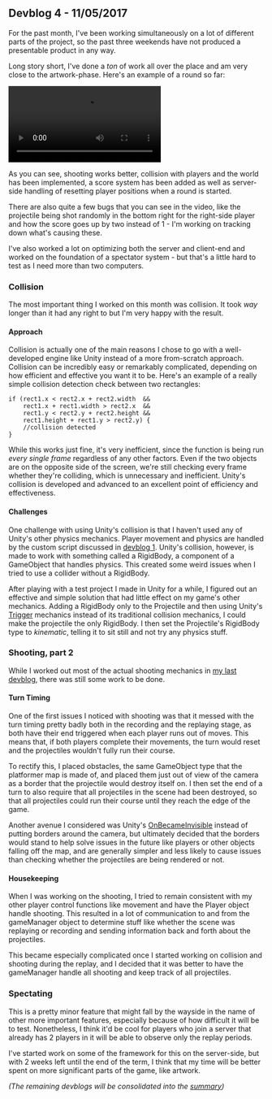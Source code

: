 ## Devblog 4 - 11/05/2017

For the past month, I've been working simultaneously on a lot of different parts of the project, so the past three weekends have not produced a presentable product in any way.

Long story short, I've done a *ton* of work all over the place and am very close to the artwork-phase. Here's an example of a round so far:

<video autoplay loop>
<source src='/projects/dsgame/video/CompleteDemo1.mp4'>
</video>

As you can see, shooting works better, collision with players and the world has been implemented, a score system has been added as well as server-side handling of resetting player positions when a round is started.

There are also quite a few bugs that you can see in the video, like the projectile being shot randomly in the bottom right for the right-side player and how the score goes up by two instead of 1 - I'm working on tracking down what's causing these.

I've also worked a lot on optimizing both the server and client-end and worked on the foundation of a spectator system - but that's a little hard to test as I need more than two computers.

### Collision

The most important thing I worked on this month was collision. It took *way* longer than it had any right to but I'm very happy with the result.

#### Approach

Collision is actually one of the main reasons I chose to go with a well-developed engine like Unity instead of a more from-scratch approach. Collision can be incredibly easy or remarkably complicated, depending on how efficient and effective you want it to be. Here's an example of a really simple collision detection check between two rectangles:

	if (rect1.x < rect2.x + rect2.width  &&
	    rect1.x + rect1.width > rect2.x  &&
	    rect1.y < rect2.y + rect2.height &&
	    rect1.height + rect1.y > rect2.y) {
	    //collision detected
	}

While this works just fine, it's very inefficient, since the function is being run *every single frame* regardless of any other factors. Even if the two objects are on the opposite side of the screen, we're still checking every frame whether they're colliding, which is unnecessary and inefficient. Unity's collision is developed and advanced to an excellent point of efficiency and effectiveness.

#### Challenges

One challenge with using Unity's collision is that I haven't used any of Unity's other physics mechanics. Player movement and physics are handled by the custom script discussed in [devblog 1](devblog1). Unity's collision, however, is made to work with something called a RigidBody, a component of a GameObject that handles physics. This created some weird issues when I tried to use a collider without a RigidBody.

After playing with a test project I made in Unity for a while, I figured out an effective and simple solution that had little effect on my game's other mechanics. Adding a RigidBody only to the Projectile and then using Unity's [Trigger](https://docs.unity3d.com/ScriptReference/Collider.OnTriggerEnter.html) mechanics instead of its traditional collision mechanics, I could make the projectile the only RigidBody. I then set the Projectile's RigidBody type to *kinematic*, telling it to sit still and not try any physics stuff.

### Shooting, part 2

While I worked out most of the actual shooting mechanics in [my last devblog](devblog3), there was still some work to be done.

#### Turn Timing

One of the first issues I noticed with shooting was that it messed with the turn timing pretty badly both in the recording and the replaying stage, as both have their end triggered when each player runs out of moves. This means that, if both players complete their movements, the turn would reset and the projectiles wouldn't fully run their course.

To rectify this, I placed obstacles, the same GameObject type that the platformer map is made of, and placed them just out of view of the camera as a border that the projectile would destroy itself on. I then set the end of a turn to also require that all projectiles in the scene had been destroyed, so that all projectiles could run their course until they reach the edge of the game.

Another avenue I considered was Unity's [OnBecameInvisible](https://docs.unity3d.com/ScriptReference/MonoBehaviour.OnBecameInvisible.html) instead of putting borders around the camera, but ultimately decided that the borders would stand to help solve issues in the future like players or other objects falling off the map, and are generally simpler and less likely to cause issues than checking whether the projectiles are being rendered or not.

#### Housekeeping

When I was working on the shooting, I tried to remain consistent with my other player control functions like movement and have the Player object handle shooting. This resulted in a lot of communication to and from the gameManager object to determine stuff like whether the scene was replaying or recording and sending information back and forth about the projectiles.

This became especially complicated once I started working on collision and shooting during the replay, and I decided that it was better to have the gameManager handle all shooting and keep track of all projectiles.

### Spectating

This is a pretty minor feature that might fall by the wayside in the name of other more important features, especially because of how difficult it will be to test. Nonetheless, I think it'd be cool for players who join a server that already has 2 players in it will be able to observe only the replay periods.

I've started work on some of the framework for this on the server-side, but with 2 weeks left until the end of the term, I think that my time will be better spent on more significant parts of the game, like artwork.

*(The remaining devblogs will be consolidated into the [summary](summary))*